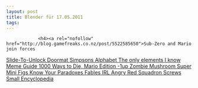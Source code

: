 ```yaml
---
layout: post
title: Blender für 17.05.2011
tags:
---
```



                <h4><a rel="nofollow" href="http://blog.gamefreaks.co.nz/post/5522585650">Sub-Zero and Mario join forces
</a><a rel="nofollow" href="http://feedproxy.google.com/~r/geeksAreSexyTechnologyNews/~3/ZbSe9i1IMX4/">Slide-To-Unlock Doormat
</a><a rel="nofollow" href="http://www.geeksaresexy.net/wp-content/uploads/2011/05/SIMPSONS.jpg">Simpsons Alphabet
</a><a rel="nofollow" href="http://feedproxy.google.com/~r/9gag/~3/PK8Qvaaj5Qc/117890">The only elements I know
</a><a rel="nofollow" href="http://feedproxy.google.com/~r/9gag/~3/ppy__1jHyb8/116225">Meme Guide
</a><a rel="nofollow" href="http://feedproxy.google.com/~r/9gag/~3/FhB7K5TrgXA/116062">1000 Ways to Die, Mario Edition
</a><a rel="nofollow" href="http://feedproxy.google.com/~r/9gag/~3/Sx5yJqWYzhs/114721">-1up Zombie Mushroom
</a><a rel="nofollow" href="http://feedproxy.google.com/~r/9gag/~3/WP9VnotqBzU/110278">Super Mini Figs
</a><a rel="nofollow" href="http://feedproxy.google.com/~r/9gag/~3/cIVjTQmeUmg/110632">Know Your Paradoxes
</a><a rel="nofollow" href="http://feedproxy.google.com/~r/9gag/~3/MXSanVfkZ4E/109636">Fables IRL
</a><a rel="nofollow" href="http://feedproxy.google.com/~r/9gag/~3/aCqUxLxBD8c/106126">Angry Red Squadron
</a><a rel="nofollow" href="http://9gag.com/gag/103923?utm_source=feedburner&amp;utm_medium=feed&amp;utm_campaign=Feed%3A+9gag+%289GAG+RSS%29">Screws Small Encyclopedia</a></h4>
